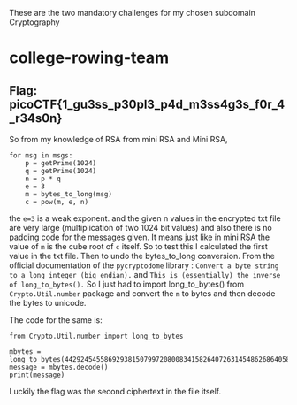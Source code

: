 These are the two mandatory challenges for my chosen subdomain Cryptography

# college-rowing-team

## Flag: picoCTF{1_gu3ss_p30pl3_p4d_m3ss4g3s_f0r_4_r34s0n}

So from my knowledge of RSA from mini RSA and Mini RSA, 

```
for msg in msgs:
    p = getPrime(1024)
    q = getPrime(1024)
    n = p * q
    e = 3
    m = bytes_to_long(msg)
    c = pow(m, e, n)
```

the `e=3` is a weak exponent. and the given n values in the encrypted txt file are very large (multiplication of two 1024 bit values) and also there is no padding code for the messages given. It means just like in mini RSA the value of `m` is the cube root of `c` itself. So to test this I calculated the first value in the txt file. Then to undo the bytes_to_long conversion. From the official documentation of the `pycryptodome` library : `Convert a byte string to a long integer (big endian).` and `This is (essentially) the inverse of long_to_bytes().` So  I just had to import long_to_bytes() from `Crypto.Util.number` package and convert the `m` to bytes and then decode the bytes to unicode. 

The code for the same is:
```
from Crypto.Util.number import long_to_bytes

mbytes = long_to_bytes(4429245455869293815079972080083415826407263145486268640583411444889535104721282447026455386576187267483573457800687229)
message = mbytes.decode()
print(message)
```
Luckily the flag was the second ciphertext in the file itself. 


